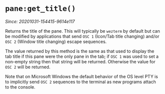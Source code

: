 # `pane:get_title()`

*Since: 20201031-154415-9614e117*

Returns the title of the pane.  This will typically be `wezterm` by default but
can be modified by applications that send `OSC 1` (Icon/Tab title changing)
and/or `OSC 2` (Window title changing) escape sequences.

The value returned by this method is the same as that used to display the
tab title if this pane were the only pane in the tab; if `OSC 1` was used
to set a non-empty string then that string will be returned.  Otherwise the
value for `OSC 2` will be returned.

Note that on Microsoft Windows the default behavior of the OS level PTY is to
implicitly send `OSC 2` sequences to the terminal as new programs attach to the
console.

